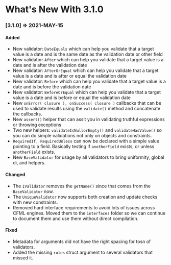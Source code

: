 # What's New With 3.1.0

### \[3.1.0\] =&gt; 2021-MAY-15

#### Added

* New validator: `DateEquals` which can help you validate that a target value is a date and is the same date as the validation date or other field
* New validator: `After` which can help you validate that a target value is a date and is after the validation date
* New validator: `AfterOrEqual` which can help you validate that a target value is a date and is after or equal the validation date
* New validator: `Before` which can help you validate that a target value is a date and is before the validation date
* New validator: `BeforeOrEqual` which can help you validate that a target value is a date and is before or equal the validation date
* New `onError( closure ), onSuccess( closure )` callbacks that can be used to validate results using the `validate()` method and concatenate the callbacks.
* New `assert()` helper that can assit you in validating truthful expressions or throwing exceptions
* Two new helpers: `validateIsNullorEmpty()` and `validateHasValue()` so you can do simple validations not only on objects and constraints.
* `RequiredIf, RequiredUnless` can now be declared with a simple value pointing to a field. Basically testing if `anotherField` exists, or unless `anotherField` exists.
* New `BaseValidator` for usage by all validators to bring uniformity, global di, and helpers.

#### Changed

* The `IValidator` removes the `getName()` since that comes from the `BaseValidator` now.
* The `UniqueValidator` now supports both creation and update checks with new constraints.
* Removed hard interface requirements to avoid lots of issues across CFML engines. Moved them to the `interfaces` folder so we can continue to document them and use them without direct compilation.

#### Fixed

* Metadata for arguments did not have the right spacing for tosn of validators.
* Added the missing `rules` struct argument to several validators that missed it.

